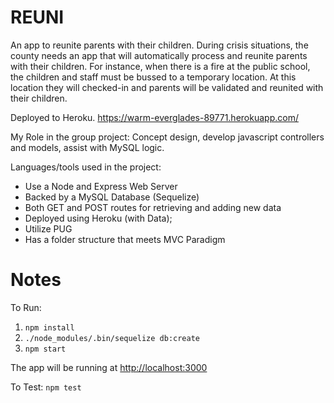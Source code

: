 

# REUNI
An app to reunite parents with their children. 
During crisis situations, the county needs an app that will automatically process and reunite parents with their children.
For instance, when there is a fire at the public school, the children and staff must be bussed to a temporary location. At this location they will checked-in and parents will be validated and reunited with their children.

Deployed to Heroku.  https://warm-everglades-89771.herokuapp.com/

My Role in the group project: Concept design, develop javascript controllers and models, assist with MySQL logic.

Languages/tools used in the project:
* Use a Node and Express Web Server
* Backed by a MySQL Database (Sequelize)
* Both GET and POST routes for retrieving and adding new data
* Deployed using Heroku (with Data);
* Utilize PUG
* Has a folder structure that meets MVC Paradigm

# Notes

To Run:
1. `npm install`
2. `./node_modules/.bin/sequelize db:create`
3. `npm start`

The app will be running at [http://localhost:3000](http://localhost:3000)

To Test: `npm test`









